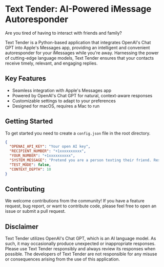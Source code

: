 # Text Tender: AI-Powered iMessage Autoresponder

Are you tired of having to interact with friends and family?

Text Tender is a Python-based application that integrates OpenAI's Chat GPT into Apple's Messages app, providing an intelligent and convenient autoresponder for your iMessages while you're away. Harnessing the power of cutting-edge language models, Text Tender ensures that your contacts receive timely, relevant, and engaging replies.

## Key Features

- Seamless integration with Apple's Messages app
- Powered by OpenAI's Chat GPT for natural, context-aware responses
- Customizable settings to adapt to your preferences
- Designed for macOS, requires a Mac to run

## Getting Started

To get started you need to create a `config.json` file in the root directory.

```json
{
  "OPENAI_API_KEY": "Your open AI key",
  "RECIPIENT_NUMBER": "+1xxxxxxxxxx",
  "YOUR_NUMBER": "+1xxxxxxxxxx",
  "SYSTEM_MESSAGE": "Pretend you are a person texting their friend. Respond to the messages as if you are texting.",
  "TEST_MODE": false,
  "CONTEXT_DEPTH": 10
}
```

## Contributing

We welcome contributions from the community! If you have a feature request, bug report, or want to contribute code, please feel free to open an issue or submit a pull request.

## Disclaimer

Text Tender utilizes OpenAI's Chat GPT, which is an AI language model. As such, it may occasionally produce unexpected or inappropriate responses. Please use Text Tender responsibly and always review its responses when possible. The developers of Text Tender are not responsible for any misuse or consequences arising from the use of this application.
